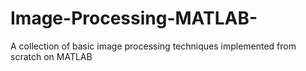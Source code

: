 # Image-Processing-MATLAB-
A collection of basic image processing techniques implemented from scratch on MATLAB

